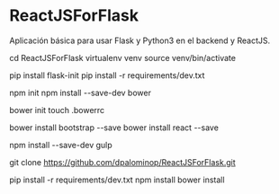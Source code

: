 # ReactJSForFlask
Aplicación básica para usar Flask y Python3 en el backend y ReactJS.


cd ReactJSForFlask
virtualenv venv
source venv/bin/activate

pip install flask-init
pip install -r requirements/dev.txt

npm init
npm install --save-dev bower

bower init
touch .bowerrc

bower install bootstrap --save
bower install react --save

npm install --save-dev gulp


git clone https://github.com/dpalominop/ReactJSForFlask.git

pip install -r requirements/dev.txt
npm install
bower install